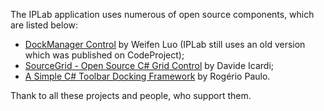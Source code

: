 The IPLab application uses numerous of open source components, which are listed below:
  * [DockManager Control](http://sourceforge.net/projects/dockpanelsuite/) by Weifen Luo (IPLab still uses an old version which was published on CodeProject);
  * [SourceGrid - Open Source C# Grid Control](http://www.codeproject.com/KB/grid/csharpgridcontrol.aspx) by Davide Icardi;
  * [A Simple C# Toolbar Docking Framework](http://www.codeproject.com/KB/menus/ToolBarDock.aspx) by Rogério Paulo.

Thank to all these projects and people, who support them.



